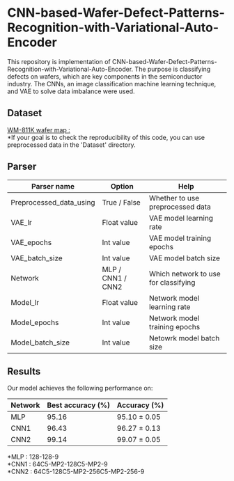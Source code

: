# CNN-based-Wafer-Defect-Patterns-Recognition-with-Variational-Auto-Encoder
This repository is implementation of CNN-based-Wafer-Defect-Patterns-Recognition-with-Variational-Auto-Encoder.
The purpose is classifying defects on wafers, which are key components in the semiconductor industry.
The CNNs, an image classification machine learning technique, and VAE to solve data imbalance were used.


## Dataset
[WM-811K wafer map :](https://www.kaggle.com/datasets/qingyi/wm811k-wafer-map)  
*If your goal is to check the reproducibility of this code, you can use preprocessed data in the 'Dataset' directory.


## Parser
| Parser name                | Option             | Help                                   |
|----------------------------|--------------------|----------------------------------------|
| Preprocessed_data_using    | True / False       | Whether to use preprocessed data       |
| VAE_lr                     | Float value        | VAE model learning rate                | 
| VAE_epochs                 | Int value          | VAE model training epochs              |
| VAE_batch_size             | Int value          | VAE model batch size                   |
| Network                    | MLP / CNN1 / CNN2  | Which network to use for classifying   |
| Model_lr                   | Float value        | Network model learning rate            |
| Model_epochs               | Int value          | Network model training epochs          |
| Model_batch_size           | Int value          | Netowrk model batch size               |


## Results
Our model achieves the following performance on: 

| Network  | Best accuracy (%) | Accuracy (%)   |
|----------|-------------------|----------------|
| MLP      | 95.16             | 95.10 ± 0.05   |
| CNN1     | 96.43             | 96.27 ± 0.13   |
| CNN2     | 99.14             | 99.07 ± 0.05   |

*MLP : 128-128-9   
*CNN1 : 64C5-MP2-128C5-MP2-9  
*CNN2 : 64C5-128C5-MP2-256C5-MP2-256-9  


